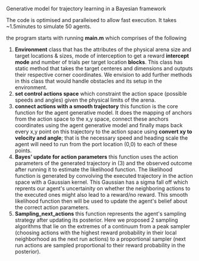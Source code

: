 Generative model for trajectory learning in a Bayesian framework

The code is optimised and paralleised to allow fast execution. It takes ~1.5minutes to simulate 50 agents. 

the program starts with running **main.m** which comprises of the following 
  1) **Environment** class that has the attributes of the physical arena size and target locations & sizes, mode of interception to get a reward **intercept mode** and number of trials per target location 
     **blocks**. This class has static method that takes the target centeres and dimensions and outputs their respective corner coordinates. We envision to add further methods in this class that would handle 
     obstacles and its setup in the environment.
  2) **set control actions space** which constraint the action space (possible speeds and angles) given the physical limits of the arena.
  3) **connect actions with a smooth trajectory** this function is the core function for the agent generative model. It does the mapping of anchors from the action space to the x,y space, connect these anchors 
     coordinates using the agent generative model and finally maps back every x,y point on this trajectory to the action space using **convert xy to velocity and angle**; that is the necessary speed and heading 
     scale the agent will need to run from the port location (0,0) to each of these points.
4)  **Bayes' update for action parameters** this function uses the action parameters of the generated trajectory in (3) and the observed outcome after running it to estimate the likelihood function. The likelihood function is generated by convolving the executed trajectory in the action space with a Gaussian kernel. This Gaussian has a sigma fall off which reprents our agent's uncertainity on whether the neighboring actions to the executed ones might also lead to a reward/no reward. This smooth likelihood function then will be used to update the agent's belief about the correct action parameters.   
 5) **Sampling_next_actions** this function represents the agent's sampling strategy after updating its posterior. Here we proposed 2 sampling algorithms that lie on the extremes of a continuum from a peak sampler (choosing actions with the highest reward probability in their local neighborhood as the next run actions) to a proportional sampler (next run actions are sampled proportional to their reward probability in the posterior).
